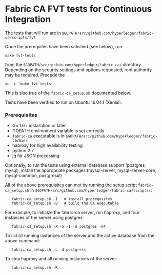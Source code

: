 # Fabric CA FVT tests for Continuous Integration

The tests that will run are in ``$GOPATH/src/github.com/hyperledger/fabric-ca/scripts/fvt``

Once the prerequites have been satisfied (see below), run

``make fvt-tests``

from the ``$GOPATH/src/github.com/hyperledger/fabric-ca/`` directory.
Depending on the security settings and options requested, root authority may be required. Precede the

``su -c 'make fvt-tests'``

This is also true of the ``fabric-ca_setup.sh`` documented below.

Tests have been verified to run on Ubuntu 16.04.1 (Xenial).

### Prerequisites
* Go 1.6+ installation or later
* GOPATH environment variable is set correctly
* ``fabric-ca`` executable is in ``$GOPATH/src/github.com/hyperledger/fabric-ca/bin/``
* haproxy for high availability testing
* python 2.7
* jq for JSON processing

Optionally, to run the tests using external database support (postgres, mysql), install the appropriate packages (mysql-server, mysql-server-core, mysql-common, postgresql)

All of the above prerequisites can met by running the setup script ``fabric-ca_setup.sh`` in ``$GOPATH/src/github.com/hyperledger/fabric-ca/scripts/``:
```
   fabric-ca_setup.sh -I   # install prerequsites
   fabric-ca_setup.sh -B   # build the CA executable
```

For example, to initialze the fabric-ca server, run haproxy, and four instances of the server using postgres:
```
   fabric-ca_setup.sh -X -S -I -d postgres -n4
```

To list all running instances of the server and the active database from the above command:
```
   fabric-ca_setup.sh -L -d postgress
```

To stop haproxy and all running instances of the server:
```
   fabric-ca_setup.sh -R
```
